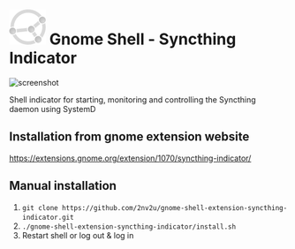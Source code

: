 # ![image](https://raw.githubusercontent.com/2nv2u/gnome-shell-extension-syncthing-indicator/master/syncthing.png) Gnome Shell - Syncthing Indicator 

![screenshot](https://extensions.gnome.org/extension-data/screenshots/screenshot_1070_3VzC2d9.png)

Shell indicator for starting, monitoring and controlling the Syncthing daemon using SystemD

## Installation from gnome extension website
https://extensions.gnome.org/extension/1070/syncthing-indicator/

## Manual installation
 1. `git clone https://github.com/2nv2u/gnome-shell-extension-syncthing-indicator.git`
 1. `./gnome-shell-extension-syncthing-indicator/install.sh`
 1. Restart shell or log out & log in
